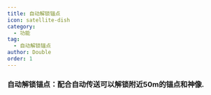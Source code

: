 ```yaml
---
title: 自动解锁锚点
icon: satellite-dish
category:
  - 功能
tag:
  - 自动解锁锚点
author: Double
order: 1
---
```


### 自动解锁锚点：配合自动传送可以解锁附近50m的锚点和神像.